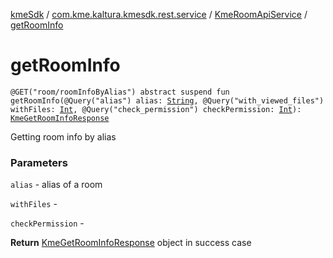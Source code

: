 [kmeSdk](../../index.md) / [com.kme.kaltura.kmesdk.rest.service](../index.md) / [KmeRoomApiService](index.md) / [getRoomInfo](./get-room-info.md)

# getRoomInfo

`@GET("room/roomInfoByAlias") abstract suspend fun getRoomInfo(@Query("alias") alias: `[`String`](https://kotlinlang.org/api/latest/jvm/stdlib/kotlin/-string/index.html)`, @Query("with_viewed_files") withFiles: `[`Int`](https://kotlinlang.org/api/latest/jvm/stdlib/kotlin/-int/index.html)`, @Query("check_permission") checkPermission: `[`Int`](https://kotlinlang.org/api/latest/jvm/stdlib/kotlin/-int/index.html)`): `[`KmeGetRoomInfoResponse`](../../com.kme.kaltura.kmesdk.rest.response.room/-kme-get-room-info-response/index.md)

Getting room info by alias

### Parameters

`alias` - alias of a room

`withFiles` -

`checkPermission` -

**Return**
[KmeGetRoomInfoResponse](../../com.kme.kaltura.kmesdk.rest.response.room/-kme-get-room-info-response/index.md) object in success case

